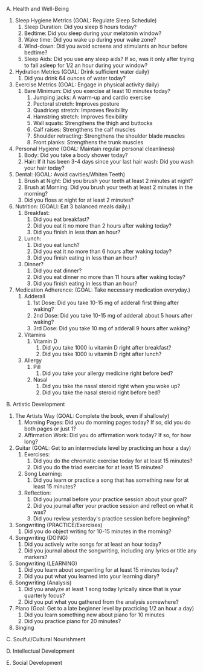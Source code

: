 A. Health and Well-Being
1. Sleep Hygiene Metrics (GOAL: Regulate Sleep Schedule)
	1. Sleep Duration: Did you sleep 8 hours today?
	2. Bedtime: Did you sleep during your melatonin window?
	3. Wake time: Did you wake up during your wake zone?
	4. Wind-down: Did you avoid screens and stimulants an hour before bedtime?
	5. Sleep Aids: Did you use any sleep aids? If so, was it only after trying to fall asleep for 1/2 an hour during your window?
2. Hydration Metrics (GOAL: Drink sufficient water daily)
	1. Did you drink 64 ounces of water today? 
3. Exercise Metrics (GOAL: Engage in physical activity daily)
	1. Bare Minimum: Did you exercise at least 10 minutes today?
		1. Jumping jacks: A warm-up and cardio exercise
		2. Pectoral stretch: Improves posture
		3. Quadricep stretch: Improves flexibility
		4. Hamstring stretch: Improves flexibility
		5. Wall squats: Strengthens the thigh and buttocks
		6. Calf raises: Strengthens the calf muscles
		7. Shoulder retracting: Strengthens the shoulder blade muscles
		8. Front planks: Strengthens the trunk muscles
4. Personal Hygiene (GOAL: Maintain regular personal cleanliness)
	1. Body: Did you take a body shower today? 
	2. Hair: If it has been 3-4 days since your last hair wash: Did you wash your hair today?
5. Dental: (GOAL: Avoid cavities/Whiten Teeth)
	1. Brush at Night: Did you brush your teeth at least 2 minutes at night?
	2. Brush at Morning: Did you brush your teeth at least 2 minutes in the morning? 
	3. Did you floss at night for at least 2 minutes?
6. Nutrition: (GOALl: Eat 3 balanced meals daily.)
	1. Breakfast: 
		1. Did you eat breakfast?
		2. Did you eat it no more than 2 hours after waking today?
		3. Did you finish in less than an hour?
	2. Lunch:
		1. Did you eat lunch?
		2. Did you eat it no more than 6 hours after waking today?
		3. Did you finish eating in less than an hour?
	3. Dinner? 
		1. Did you eat dinner?
		2. Did you eat dinner no more than 11 hours after waking today?
		3. Did you finish eating in less than an hour?
7. Medication Adherence: (GOAL: Take necessary medication everyday.)
	1. Adderall 
		1. 1st Dose: Did you take 10-15 mg of adderall first thing after waking?
		2. 2nd Dose: Did you take 10-15 mg of adderall about 5 hours after waking?
		3. 3rd Dose: Did you take 10 mg of adderall 9 hours after waking?
	2. Vitamins 
		1. Vitamin D
			1. Did you take 1000 iu vitamin D right after breakfast?
			2. Did you take 1000 iu vitamin D right after lunch?
	3. Allergy
		1. Pill
			1. Did you take your allergy medicine right before bed?
		2. Nasal
			1. Did you take the nasal steroid right when you woke up?
			2. Did you take the nasal steroid right before bed? 

B. Artistic Development
1. The Artists Way (GOAL: Complete the book, even if shallowly)
	1. Morning Pages: Did you do morning pages today? If so, did you do both pages or just 1? 
	2. Affirmation Work: Did you do affirmation work today? If so, for how long?
2. Guitar (GOAL: Get to an intermediate level by practicing an hour a day)
	1. Exercises: 
		1. Did you do the chromatic exercise today for at least 15 minutes?
		2. Did you do the triad exercise for at least 15 minutes?
	2. Song Learning: 
		1. Did you learn or practice a song that has something new for at least 15 minutes?
	3. Reflection: 
		1. Did you journal before your practice session about your goal?
		2. Did you journal after your practice session and reflect on what it was?
		3. Did you review yesterday's practice session before beginning?
3. Songwriting (PRACTICE/Exercises)
	1. Did you do object writing for 10-15 minutes in the morning?
4. Songwriting (DOING)
	1. Did you actively write songs for at least an hour  today?
	2. Did you journal about the songwriting, including any lyrics or title any markers? 
5. Songwriting (LEARNING)
	1. Did you learn about songwriting for at least 15 minutes today?
	2. Did you put what you learned into your learning diary?
6. Songwriting (Analysis)
	1. Did you analyze at least 1 song today lyrically since that is your quarterly focus? 
	2. Did you put what you gathered from the analysis somewhere?
7. Piano (Goal: Get to a late beginner level by practicing 1/2 an hour a day)
	1. Did you learn something new about piano for 10 minutes 
	2. Did you practice piano for 20 minutes?
8. Singing 

C. Soulful/Cultural Nourishment 

D. Intellectual Development

E. Social Development
